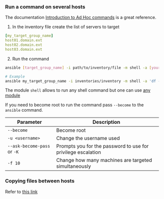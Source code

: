 [tags]: # (["bash", "ansible"])
[title]: # (Ansible tips)

### Run a command on several hosts

The documentation [Introduction to Ad Hoc commands](https://docs.ansible.com/ansible/latest/user_guide/intro_adhoc.html) is a great reference.

1. In the inventory file create the list of servers to target
```yml
[my_target_group_name]
host01.domain.ext
host02.domain.ext
host03.domain.ext
```

2. Run the command
```bash
ansible [target_group_name] -i path/to/inventory/file -m shell -a [your_command]

# Example
ansible my_target_group_name -i inventories/inventory -m shell -a 'df -h'
```

The module `shell` allows to run any shell command but one can use [any module](https://docs.ansible.com/ansible/latest/collections/index_module.html)

If you need to become root to run the command pass `--become` to the `ansible` command.

| Parameter                   | Description                                                  |
|-----------------------------|--------------------------------------------------------------|
| `--become`                  | Become root                                                  |
| `-u <username>`             | Change the username used                                     |
| `--ask-become-pass` or `-K` | Prompts you for the password to use for privilege escalation |
| `-f 10`                     | Change how many machines are targeted simultaneously         |


### Copying files between hosts

Refer to [this link](https://www.middlewareinventory.com/blog/how-to-copy-files-between-remote-servers-ansible-fetch-sync/)
